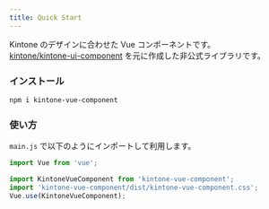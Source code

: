 ```yaml
---
title: Quick Start
---
```


Kintone のデザインに合わせた Vue コンポーネントです。  
[kintone/kintone-ui-component](https://github.com/kintone/kintone-ui-component) を元に作成した非公式ライブラリです。

### インストール

```bash
npm i kintone-vue-component
```

### 使い方

`main.js` で以下のようにインポートして利用します。

```js
import Vue from 'vue';

import KintoneVueComponent from 'kintone-vue-component';
import 'kintone-vue-component/dist/kintone-vue-component.css';
Vue.use(KintoneVueComponent);
```
